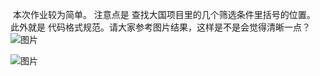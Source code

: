  本次作业较为简单。
注意点是 查找大国项目里的几个筛选条件里括号的位置。
此外就是 代码格式规范。请大家参考图片结果，这样是不是会觉得清晰一点？![图片](https://uploader.shimo.im/f/62r8Bus1ewYhalkt.png!thumbnail)

![图片](https://uploader.shimo.im/f/snBpvpsjXGgpLa8A.png!thumbnail)


